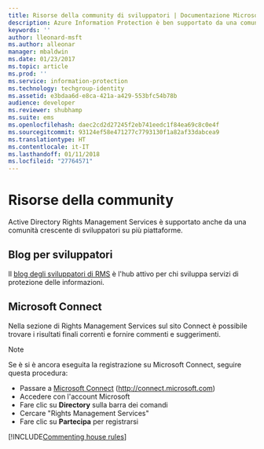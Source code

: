 ```yaml
---
title: Risorse della community di sviluppatori | Documentazione Microsoft
description: Azure Information Protection è ben supportato da una comunità crescente di sviluppatori su più piattaforme.
keywords: ''
author: lleonard-msft
ms.author: alleonar
manager: mbaldwin
ms.date: 01/23/2017
ms.topic: article
ms.prod: ''
ms.service: information-protection
ms.technology: techgroup-identity
ms.assetid: e3bdaa6d-e8ca-421a-a429-553bfc54b78b
audience: developer
ms.reviewer: shubhamp
ms.suite: ems
ms.openlocfilehash: daec2cd2d27245f2eb741eedc1f84ea69c8c0e4f
ms.sourcegitcommit: 93124ef58e471277c7793130f1a82af33dabcea9
ms.translationtype: HT
ms.contentlocale: it-IT
ms.lasthandoff: 01/11/2018
ms.locfileid: "27764571"
---
```

# <a name="community-resources"></a>Risorse della community

Active Directory Rights Management Services è supportato anche da una comunità crescente di sviluppatori su più piattaforme.

## <a name="developers-blog"></a>Blog per sviluppatori
Il [blog degli sviluppatori di RMS](http://blogs.msdn.com/b/rms/) è l'hub attivo per chi sviluppa servizi di protezione delle informazioni.

## <a name="microsoft-connect"></a>Microsoft Connect
Nella sezione di Rights Management Services sul sito Connect è possibile trovare i risultati finali correnti e fornire commenti e suggerimenti.

> [!NOTE]
>
>Se è si è ancora eseguita la registrazione su Microsoft Connect, seguire questa procedura:
>
>-   Passare a [Microsoft Connect](http://connect.microsoft.com) (http://connect.microsoft.com)
>-   Accedere con l'account Microsoft
>-   Fare clic su **Directory** sulla barra dei comandi
>-   Cercare "Rights Management Services"
>-   Fare clic su **Partecipa** per registrarsi

[!INCLUDE[Commenting house rules](../includes/houserules.md)]